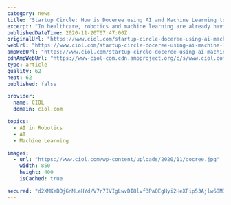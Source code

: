 ```yaml
---
category: news
title: "Startup Circle: How is Doceree using AI and Machine Learning to revolutionize the Pharma Industry?"
excerpt: "In healthcare, robotics and machine learning are already having an impact on patient care, providing basic assistance across many clinical facilities – no doubt a life-saving job. Some may"
publishedDateTime: 2020-11-20T07:47:00Z
originalUrl: "https://www.ciol.com/startup-circle-doceree-using-ai-machine-learning-revolutionize-pharma-industry/"
webUrl: "https://www.ciol.com/startup-circle-doceree-using-ai-machine-learning-revolutionize-pharma-industry/"
ampWebUrl: "https://www.ciol.com/startup-circle-doceree-using-ai-machine-learning-revolutionize-pharma-industry/amp/"
cdnAmpWebUrl: "https://www-ciol-com.cdn.ampproject.org/c/s/www.ciol.com/startup-circle-doceree-using-ai-machine-learning-revolutionize-pharma-industry/amp/"
type: article
quality: 62
heat: 62
published: false

provider:
  name: CIOL
  domain: ciol.com

topics:
  - AI in Robotics
  - AI
  - Machine Learning

images:
  - url: "https://www.ciol.com/wp-content/uploads/2020/11/docree.jpg"
    width: 850
    height: 400
    isCached: true

secured: "d2XMKeBQjGnMLeHYd/V7r7IVIgLwvDI8lvf3PaOEgHyi2HeXFip53Ajlw68M38pA2raID6l02nrgIknqLWuUwkmQHuByzYn1eOGnZsDiUK8j2jLMpX5FP0t+SIdBpGlrWr7a6TgCONUHQpmoGoNPxqVZKq18wnnSN9njItAUQ2aUtcQ1egt5k6CfkdtHbB53Y/GdODs8I1mc2pbPGBSmcyS5XNHHWvE8Hl0TfSRUgS9W2hUSJcFN9mI+VgpYNRfAFyZIyZmmukUm1Bmakcg/rwMOyu1w3X+Ad72iczG+VrghEIo4xP9lSF4IjMK2ACcjX3qSlR/rQtPys2vMqsZSoLHnzvc/H0PkLAlr+Ai4kaU=;SeSlLcdZ8ZYd+HT4SeuxSg=="
---
```


